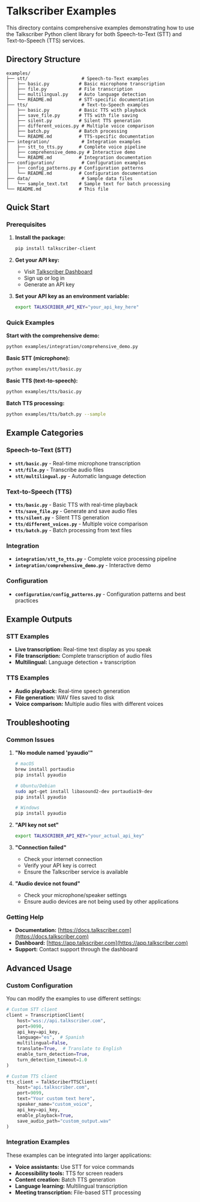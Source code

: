 # Talkscriber Examples

This directory contains comprehensive examples demonstrating how to use the Talkscriber Python client library for both Speech-to-Text (STT) and Text-to-Speech (TTS) services.

## Directory Structure

```
examples/
├── stt/                    # Speech-to-Text examples
│   ├── basic.py           # Basic microphone transcription
│   ├── file.py            # File transcription
│   ├── multilingual.py    # Auto language detection
│   └── README.md          # STT-specific documentation
├── tts/                    # Text-to-Speech examples
│   ├── basic.py           # Basic TTS with playback
│   ├── save_file.py       # TTS with file saving
│   ├── silent.py          # Silent TTS generation
│   ├── different_voices.py # Multiple voice comparison
│   ├── batch.py           # Batch processing
│   └── README.md          # TTS-specific documentation
├── integration/            # Integration examples
│   ├── stt_to_tts.py      # Complete voice pipeline
│   ├── comprehensive_demo.py # Interactive demo
│   └── README.md          # Integration documentation
├── configuration/          # Configuration examples
│   ├── config_patterns.py # Configuration patterns
│   └── README.md          # Configuration documentation
├── data/                   # Sample data files
│   └── sample_text.txt    # Sample text for batch processing
└── README.md              # This file
```

## Quick Start

### Prerequisites

1. **Install the package:**
   ```bash
   pip install talkscriber-client
   ```

2. **Get your API key:**
   - Visit [Talkscriber Dashboard](https://app.talkscriber.com)
   - Sign up or log in
   - Generate an API key

3. **Set your API key as an environment variable:**
   ```bash
   export TALKSCRIBER_API_KEY="your_api_key_here"
   ```

### Quick Examples

**Start with the comprehensive demo:**
```bash
python examples/integration/comprehensive_demo.py
```

**Basic STT (microphone):**
```bash
python examples/stt/basic.py
```

**Basic TTS (text-to-speech):**
```bash
python examples/tts/basic.py
```

**Batch TTS processing:**
```bash
python examples/tts/batch.py --sample
```

## Example Categories

### Speech-to-Text (STT)
- **`stt/basic.py`** - Real-time microphone transcription
- **`stt/file.py`** - Transcribe audio files
- **`stt/multilingual.py`** - Automatic language detection

### Text-to-Speech (TTS)
- **`tts/basic.py`** - Basic TTS with real-time playback
- **`tts/save_file.py`** - Generate and save audio files
- **`tts/silent.py`** - Silent TTS generation
- **`tts/different_voices.py`** - Multiple voice comparison
- **`tts/batch.py`** - Batch processing from text files

### Integration
- **`integration/stt_to_tts.py`** - Complete voice processing pipeline
- **`integration/comprehensive_demo.py`** - Interactive demo

### Configuration
- **`configuration/config_patterns.py`** - Configuration patterns and best practices

## Example Outputs

### STT Examples
- **Live transcription:** Real-time text display as you speak
- **File transcription:** Complete transcription of audio files
- **Multilingual:** Language detection + transcription

### TTS Examples
- **Audio playback:** Real-time speech generation
- **File generation:** WAV files saved to disk
- **Voice comparison:** Multiple audio files with different voices

## Troubleshooting

### Common Issues

1. **"No module named 'pyaudio'"**
   ```bash
   # macOS
   brew install portaudio
   pip install pyaudio
   
   # Ubuntu/Debian
   sudo apt-get install libasound2-dev portaudio19-dev
   pip install pyaudio
   
   # Windows
   pip install pyaudio
   ```

2. **"API key not set"**
   ```bash
   export TALKSCRIBER_API_KEY="your_actual_api_key"
   ```

3. **"Connection failed"**
   - Check your internet connection
   - Verify your API key is correct
   - Ensure the Talkscriber service is available

4. **"Audio device not found"**
   - Check your microphone/speaker settings
   - Ensure audio devices are not being used by other applications

### Getting Help

- **Documentation:** [https://docs.talkscriber.com](https://docs.talkscriber.com)
- **Dashboard:** [https://app.talkscriber.com](https://app.talkscriber.com)
- **Support:** Contact support through the dashboard

## Advanced Usage

### Custom Configuration

You can modify the examples to use different settings:

```python
# Custom STT client
client = TranscriptionClient(
    host="wss://api.talkscriber.com",
    port=9090,
    api_key=api_key,
    language="es",  # Spanish
    multilingual=False,
    translate=True,  # Translate to English
    enable_turn_detection=True,
    turn_detection_timeout=1.0
)

# Custom TTS client
tts_client = TalkScriberTTSClient(
    host="api.talkscriber.com",
    port=9099,
    text="Your custom text here",
    speaker_name="custom_voice",
    api_key=api_key,
    enable_playback=True,
    save_audio_path="custom_output.wav"
)
```

### Integration Examples

These examples can be integrated into larger applications:

- **Voice assistants:** Use STT for voice commands
- **Accessibility tools:** TTS for screen readers
- **Content creation:** Batch TTS generation
- **Language learning:** Multilingual transcription
- **Meeting transcription:** File-based STT processing
